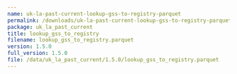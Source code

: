 ```yaml
---
name: uk-la-past-current-lookup-gss-to-registry-parquet
permalink: /downloads/uk-la-past-current-lookup-gss-to-registry-parquet/1_5_0
package: uk_la_past_current
title: lookup_gss_to_registry
filename: lookup_gss_to_registry.parquet
version: 1.5.0
full_version: 1.5.0
file: /data/uk_la_past_current/1.5.0/lookup_gss_to_registry.parquet
---
```

